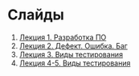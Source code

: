 # Слайды

1. [Лекция 1. Разработка ПО](https://sergeevaa.github.io/testing/01_live_cycle)
2. [Лекция 2. Дефект. Ошибка. Баг](https://sergeevaa.github.io/testing/02_tc)
3. [Лекция 3. Виды тестирования](https://sergeevaa.github.io/testing/03_vt)
4. [Лекция 4-5. Виды тестирования](https://sergeevaa.github.io/testing/04_doc)
